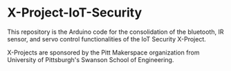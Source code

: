 # X-Project-IoT-Security

This repository is the Arduino code for the consolidation of the bluetooth, IR sensor, and servo control functionalities of the IoT Security X-Project.

X-Projects are sponsored by the Pitt Makerspace organization from University of Pittsburgh's Swanson School of Engineering.